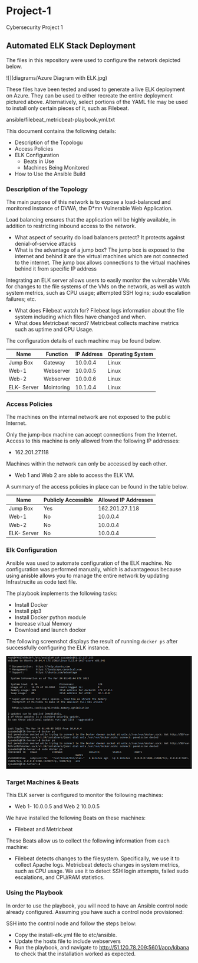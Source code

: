 # Project-1
Cybersecurity Project 1 
## Automated ELK Stack Deployment

The files in this repository were used to configure the network depicted below.

![](diagrams/Azure Diagram with ELK.jpg)

These files have been tested and used to generate a live ELK deployment on Azure. They can be used to either recreate the entire deployment pictured above. Alternatively, select portions of the YAML file may be used to install only certain pieces of it, such as Filebeat.

ansible/filebeat_metricbeat-playbook.yml.txt

This document contains the following details:
- Description of the Topologu
- Access Policies
- ELK Configuration
  - Beats in Use
  - Machines Being Monitored
- How to Use the Ansible Build


### Description of the Topology

The main purpose of this network is to expose a load-balanced and monitored instance of DVWA, the D*mn Vulnerable Web Application.

Load balancing ensures that the application will be highly available, in addition to restricting inbound access to the network.

 - What aspect of security do load balancers protect? It protects against denial-of-service attacks
 - What is the advantage of a jump box? The jump box is exposed to the internet and behind it are the virtual machines which are not connected to the internet. The jump box allows connections to the virtual machines behind it from specific IP address

Integrating an ELK server allows users to easily monitor the vulnerable VMs for changes to the  file systems of the VMs on the network, as well as watch system metrics, such as CPU usage; attempted SSH logins; sudo escalation failures; etc.

- What does Filebeat watch for? Filebeat logs information about the file system including which files have changed and when.
- What does Metricbeat record? Metricbeat collects machine metrics such as uptime and CPU Usage.

The configuration details of each machine may be found below.


| Name        	| Function   	| IP Address 	| Operating System 	|
|-------------	|------------	|------------	|------------------	|
| Jump Box    	| Gateway    	| 10.0.0.4   	| Linux            	|
| Web-1       	| Webserver  	| 10.0.0.5   	| Linux            	|
| Web-2       	| Webserver  	| 10.0.0.6   	| Linux            	|
| ELK- Server 	| Mointoring 	| 10.1.0.4   	| Linux            	|


### Access Policies

The machines on the internal network are not exposed to the public Internet. 

Only the jump-box machine can accept connections from the Internet. Access to this machine is only allowed from the following IP addresses:
- 162.201.27.118

Machines within the network can only be accessed by each other.

- Web 1 and Web 2 are able to access the ELK VM. 

A summary of the access policies in place can be found in the table below.

| Name     | Publicly Accessible | Allowed IP Addresses |
|----------|---------------------|----------------------|
| Jump Box    	| Yes                	| 162.201.27.118       	|
| Web-1       	| No                 	| 10.0.0.4             	|
| Web-2       	| No                 	| 10.0.0.4             	|
| ELK- Server 	| No                 	| 10.0.0.4             	|


### Elk Configuration

Ansible was used to automate configuration of the ELK machine. No configuration was performed manually, which is advantageous because using anisble allows you to manage the entire network by updating Infrastrucite as code text file. 

The playbook implements the following tasks:
- Install Docker
- Install pip3
- Install Docker python module
- Increase vitual Memory
- Download and launch docker

The following screenshot displays the result of running `docker ps` after successfully configuring the ELK instance.

![This is an image](https://github.com/traxusb/Project-1/blob/5944be1fbcf42f1970ed36e0c1b4085c726f1ee6/diagrams/Docker%20Screenshot.png)


### Target Machines & Beats
This ELK server is configured to monitor the following machines:
- Web 1- 10.0.0.5  and Web 2 10.0.0.5

We have installed the following Beats on these machines:
- Filebeat and Metricbeat 

These Beats allow us to collect the following information from each machine:
- Filebeat detects changes to the filesystem. Specifically, we use it to collect Apache logs. Metricbeat detects changes in system metrics, such as CPU usage. We use it to detect SSH login attempts, failed sudo escalations, and CPU/RAM statistics.

### Using the Playbook

In order to use the playbook, you will need to have an Ansible control node already configured. Assuming you have such a control node provisioned: 

SSH into the control node and follow the steps below:
- Copy the install-elk.yml file to etc/ansible.
- Update the hosts file to include webservers
- Run the playbook, and navigate to http://51.120.78.209:5601/app/kibana to check that the installation worked as expected.
